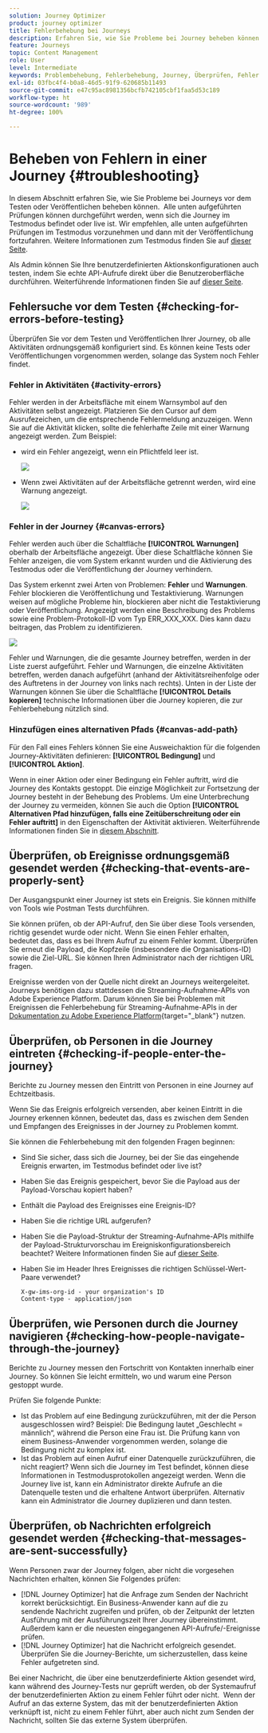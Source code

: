 ```yaml
---
solution: Journey Optimizer
product: journey optimizer
title: Fehlerbehebung bei Journeys
description: Erfahren Sie, wie Sie Probleme bei Journey beheben können
feature: Journeys
topic: Content Management
role: User
level: Intermediate
keywords: Problembehebung, Fehlerbehebung, Journey, Überprüfen, Fehler
exl-id: 03fbc4f4-b0a8-46d5-91f9-620685b11493
source-git-commit: e47c95ac8981356bcfb742105cbf1faa5d53c189
workflow-type: ht
source-wordcount: '989'
ht-degree: 100%

---
```


# Beheben von Fehlern in einer Journey {#troubleshooting}

In diesem Abschnitt erfahren Sie, wie Sie Probleme bei Journeys vor dem Testen oder Veröffentlichen beheben können.  Alle unten aufgeführten Prüfungen können durchgeführt werden, wenn sich die Journey im Testmodus befindet oder live ist. Wir empfehlen, alle unten aufgeführten Prüfungen im Testmodus vorzunehmen und dann mit der Veröffentlichung fortzufahren. Weitere Informationen zum Testmodus finden Sie auf [dieser Seite](../building-journeys/testing-the-journey.md).

Als Admin können Sie Ihre benutzerdefinierten Aktionskonfigurationen auch testen, indem Sie echte API-Aufrufe direkt über die Benutzeroberfläche durchführen. Weiterführende Informationen finden Sie auf [dieser Seite](../action/troubleshoot-custom-action.md).

## Fehlersuche vor dem Testen {#checking-for-errors-before-testing}

Überprüfen Sie vor dem Testen und Veröffentlichen Ihrer Journey, ob alle Aktivitäten ordnungsgemäß konfiguriert sind. Es können keine Tests oder Veröffentlichungen vorgenommen werden, solange das System noch Fehler findet.


### Fehler in Aktivitäten {#activity-errors}

Fehler werden in der Arbeitsfläche mit einem Warnsymbol auf den Aktivitäten selbst angezeigt. Platzieren Sie den Cursor auf dem Ausrufezeichen, um die entsprechende Fehlermeldung anzuzeigen. Wenn Sie auf die Aktivität klicken, sollte die fehlerhafte Zeile mit einer Warnung angezeigt werden. Zum Beispiel:

* wird ein Fehler angezeigt, wenn ein Pflichtfeld leer ist.

  ![](assets/journey63.png)

* Wenn zwei Aktivitäten auf der Arbeitsfläche getrennt werden, wird eine Warnung angezeigt.

  ![](assets/canvas-disconnected.png)

### Fehler in der Journey {#canvas-errors}

Fehler werden auch über die Schaltfläche **[!UICONTROL Warnungen]** oberhalb der Arbeitsfläche angezeigt. Über diese Schaltfläche können Sie Fehler anzeigen, die vom System erkannt wurden und die Aktivierung des Testmodus oder die Veröffentlichung der Journey verhindern.

Das System erkennt zwei Arten von Problemen: **Fehler** und **Warnungen**. Fehler blockieren die Veröffentlichung und Testaktivierung. Warnungen weisen auf mögliche Probleme hin, blockieren aber nicht die Testaktivierung oder Veröffentlichung. Angezeigt werden eine Beschreibung des Problems sowie eine Problem-Protokoll-ID vom Typ ERR_XXX_XXX. Dies kann dazu beitragen, das Problem zu identifizieren.

![](assets/journey-error-and-warning.png)

<!--Most of the time, errors detected by the system are linked to errors visible on the activities but they can also relate to other issues. In all cases, check alerts and resolve the issue using to the error description. If you cannot identify the issue, use the **[!UICONTROL Copy details]** button to store the alerts, and send them to your administrator.-->

Fehler und Warnungen, die die gesamte Journey betreffen, werden in der Liste zuerst aufgeführt. Fehler und Warnungen, die einzelne Aktivitäten betreffen, werden danach aufgeführt (anhand der Aktivitätsreihenfolge oder des Auftretens in der Journey von links nach rechts). Unten in der Liste der Warnungen können Sie über die Schaltfläche **[!UICONTROL Details kopieren]** technische Informationen über die Journey kopieren, die zur Fehlerbehebung nützlich sind.

### Hinzufügen eines alternativen Pfads {#canvas-add-path}

Für den Fall eines Fehlers können Sie eine Ausweichaktion für die folgenden Journey-Aktivitäten definieren: **[!UICONTROL Bedingung]** und **[!UICONTROL Aktion]**.

Wenn in einer Aktion oder einer Bedingung ein Fehler auftritt, wird die Journey des Kontakts gestoppt. Die einzige Möglichkeit zur Fortsetzung der Journey besteht in der Behebung des Problems. Um eine Unterbrechung der Journey zu vermeiden, können Sie auch die Option **[!UICONTROL Alternativen Pfad hinzufügen, falls eine Zeitüberschreitung oder ein Fehler auftritt]** in den Eigenschaften der Aktivität aktivieren. Weiterführende Informationen finden Sie in [diesem Abschnitt](../building-journeys/using-the-journey-designer.md#paths).


## Überprüfen, ob Ereignisse ordnungsgemäß gesendet werden {#checking-that-events-are-properly-sent}

Der Ausgangspunkt einer Journey ist stets ein Ereignis. Sie können mithilfe von Tools wie Postman Tests durchführen.

Sie können prüfen, ob der API-Aufruf, den Sie über diese Tools versenden, richtig gesendet wurde oder nicht. Wenn Sie einen Fehler erhalten, bedeutet das, dass es bei Ihrem Aufruf zu einem Fehler kommt. Überprüfen Sie erneut die Payload, die Kopfzeile (insbesondere die Organisations-ID) sowie die Ziel-URL. Sie können Ihren Administrator nach der richtigen URL fragen.

Ereignisse werden von der Quelle nicht direkt an Journeys weitergeleitet. Journeys benötigen dazu stattdessen die Streaming-Aufnahme-APIs von Adobe Experience Platform. Darum können Sie bei Problemen mit Ereignissen die Fehlerbehebung für Streaming-Aufnahme-APIs in der [Dokumentation zu Adobe Experience Platform](https://experienceleague.adobe.com/docs/experience-platform/ingestion/streaming/troubleshooting.html?lang=de){target="_blank"} nutzen.

## Überprüfen, ob Personen in die Journey eintreten {#checking-if-people-enter-the-journey}

Berichte zu Journey messen den Eintritt von Personen in eine Journey auf Echtzeitbasis.

Wenn Sie das Ereignis erfolgreich versenden, aber keinen Eintritt in die Journey erkennen können, bedeutet das, dass es zwischen dem Senden und Empfangen des Ereignisses in der Journey zu Problemen kommt.

Sie können die Fehlerbehebung mit den folgenden Fragen beginnen:

* Sind Sie sicher, dass sich die Journey, bei der Sie das eingehende Ereignis erwarten, im Testmodus befindet oder live ist?
* Haben Sie das Ereignis gespeichert, bevor Sie die Payload aus der Payload-Vorschau kopiert haben?
* Enthält die Payload des Ereignisses eine Ereignis-ID?
* Haben Sie die richtige URL aufgerufen?
* Haben Sie die Payload-Struktur der Streaming-Aufnahme-APIs mithilfe der Payload-Strukturvorschau im Ereigniskonfigurationsbereich beachtet? Weitere Informationen finden Sie auf [dieser Seite](../event/about-creating.md#preview-the-payload).
* Haben Sie im Header Ihres Ereignisses die richtigen Schlüssel-Wert-Paare verwendet?

  ```
  X-gw-ims-org-id - your organization's ID
  Content-type - application/json
  ```

## Überprüfen, wie Personen durch die Journey navigieren {#checking-how-people-navigate-through-the-journey}

Berichte zu Journey messen den Fortschritt von Kontakten innerhalb einer Journey. So können Sie leicht ermitteln, wo und warum eine Person gestoppt wurde.

Prüfen Sie folgende Punkte:

* Ist das Problem auf eine Bedingung zurückzuführen, mit der die Person ausgeschlossen wird? Beispiel: Die Bedingung lautet „Geschlecht = männlich“, während die Person eine Frau ist. Die Prüfung kann von einem Business-Anwender vorgenommen werden, solange die Bedingung nicht zu komplex ist.
* Ist das Problem auf einen Aufruf einer Datenquelle zurückzuführen, die nicht reagiert? Wenn sich die Journey im Test befindet, können diese Informationen in Testmodusprotokollen angezeigt werden. Wenn die Journey live ist, kann ein Administrator direkte Aufrufe an die Datenquelle testen und die erhaltene Antwort überprüfen. Alternativ kann ein Administrator die Journey duplizieren und dann testen.

## Überprüfen, ob Nachrichten erfolgreich gesendet werden {#checking-that-messages-are-sent-successfully}

Wenn Personen zwar der Journey folgen, aber nicht die vorgesehen Nachrichten erhalten, können Sie Folgendes prüfen:

* [!DNL Journey Optimizer] hat die Anfrage zum Senden der Nachricht korrekt berücksichtigt. Ein Business-Anwender kann auf die zu sendende Nachricht zugreifen und prüfen, ob der Zeitpunkt der letzten Ausführung mit der Ausführungszeit Ihrer Journey übereinstimmt. Außerdem kann er die neuesten eingegangenen API-Aufrufe/-Ereignisse prüfen.
* [!DNL Journey Optimizer] hat die Nachricht erfolgreich gesendet. Überprüfen Sie die Journey-Berichte, um sicherzustellen, dass keine Fehler aufgetreten sind.

Bei einer Nachricht, die über eine benutzerdefinierte Aktion gesendet wird, kann während des Journey-Tests nur geprüft werden, ob der Systemaufruf der benutzerdefinierten Aktion zu einem Fehler führt oder nicht.  Wenn der Aufruf an das externe System, das mit der benutzerdefinierten Aktion verknüpft ist, nicht zu einem Fehler führt, aber auch nicht zum Senden der Nachricht, sollten Sie das externe System überprüfen.
